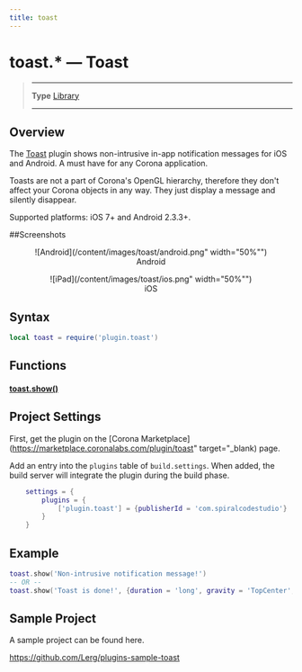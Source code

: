 ```yaml
---
title: toast
---
```

# toast.* &mdash; Toast

> --------------------- ------------------------------------------------------------------------------------------
> __Type__              [Library](https://docs.coronalabs.com/api/type/library.html)
> --------------------- ------------------------------------------------------------------------------------------

## Overview

The [Toast](https://marketplace.coronalabs.com/plugin/toast) plugin shows non-intrusive in-app notification messages for iOS and Android. A must have for any Corona application.

Toasts are not a part of Corona's OpenGL hierarchy, therefore they don't affect your Corona objects in any way. They just display a message and silently disappear.

Supported platforms: iOS 7+ and Android 2.3.3+.

##Screenshots

<center>
![Android](/content/images/toast/android.png" width="50%"")
<br>Android

![iPad](/content/images/toast/ios.png" width="50%"")
<br>iOS
</center>

## Syntax
```lua
local toast = require('plugin.toast')
```
## Functions

#### [toast.show()](/plugin/toast/show)

## Project Settings

First, get the plugin on the [Corona Marketplace](https://marketplace.coronalabs.com/plugin/toast" target="_blank) page.

Add an entry into the `plugins` table of `build.settings`. When added, the build server will integrate the plugin during the build phase.

```lua
	settings = {
		plugins = {
			['plugin.toast'] = {publisherId = 'com.spiralcodestudio'}
		}
	}
```

## Example

```lua
toast.show('Non-intrusive notification message!')
-- OR --
toast.show('Toast is done!', {duration = 'long', gravity = 'TopCenter', offset = {0, 128}})
```

## Sample Project

A sample project can be found here.

https://github.com/Lerg/plugins-sample-toast
